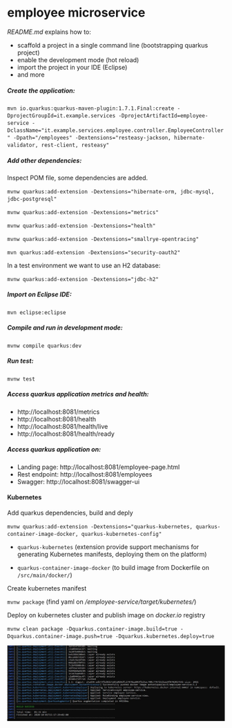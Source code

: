 # employee microservice

_README.md_ explains how to:
 - scaffold a project in a single command line  (bootstrapping quarkus project)
 - enable the development mode (hot reload)
 - import the project in your IDE (Eclipse)
 - and more

#####  Create the application:
`mvn io.quarkus:quarkus-maven-plugin:1.7.1.Final:create -DprojectGroupId=it.example.services -DprojectArtifactId=employee-service -DclassName="it.example.services.employee.controller.EmployeeController" -Dpath="/employees" -Dextensions="resteasy-jackson, hibernate-validator, rest-client, resteasy"`

##### Add other dependencies:

Inspect POM file, some dependencies are added.

`mvnw quarkus:add-extension -Dextensions="hibernate-orm, jdbc-mysql, jdbc-postgresql"`

`mvnw quarkus:add-extension -Dextensions="metrics"`

`mvnw quarkus:add-extension -Dextensions="health"`

`mvnw quarkus:add-extension -Dextensions="smallrye-opentracing"`

`mvn quarkus:add-extension -Dextensions="security-oauth2"`

In a test environment we want to use an H2 database:

`mvnw quarkus:add-extension -Dextensions="jdbc-h2"`

##### Import on Eclipse IDE:
`mvn eclipse:eclipse`

##### Compile and run in development mode:
`mvnw compile quarkus:dev`

##### Run test:
`mvnw test`

##### Access quarkus application metrics and health:

- http://localhost:8081/metrics
- http://localhost:8081/health
- http://localhost:8081/health/live  
- http://localhost:8081/health/ready

##### Access quarkus application on:
- Landing page:  http://localhost:8081/employee-page.html
- Rest endpoint:  http://localhost:8081/employees
- Swagger:  http://localhost:8081/swagger-ui

#### Kubernetes

Add quarkus dependencies, build and deply

`mvnw quarkus:add-extension -Dextensions="quarkus-kubernetes, quarkus-container-image-docker, quarkus-kubernetes-config"`

- `quarkus-kubernetes` (extension provide support mechanisms for generating Kubernetes manifests, deploying them on the platform)

- `quarkus-container-image-docker` (to build image from Dockerfile on `/src/main/docker/`)


Create kubernetes manifest

`mvnw package`  (find yaml on */employee-service/target/kubernetes/*)

Deploy on kubernetes cluster and publish image on *docker.io* registry

`mvnw clean package -Dquarkus.container-image.build=true -Dquarkus.container-image.push=true -Dquarkus.kubernetes.deploy=true`

![image](https://github.com/antoniopaolacci/sample-quarkus-app/blob/master/employee-service/deploy.jpg)

